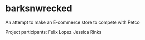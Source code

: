 # barksnwrecked
An attempt to make an E-commerce store to compete with Petco

Project participants:
Felix Lopez
Jessica Rinks 
